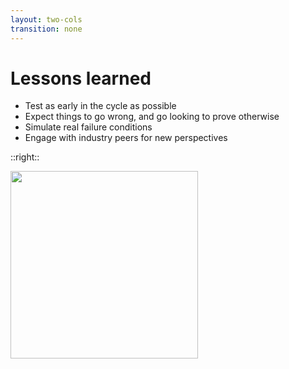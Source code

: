 ```yaml
---
layout: two-cols
transition: none
---
```

# Lessons learned

- Test as early in the cycle as possible
- Expect things to go wrong, and go looking to prove otherwise
- Simulate real failure conditions
- Engage with industry peers for new perspectives

::right::

<img src="/lessons.jpg" width="300px">

<!--
There's a few important things we have taken away from this.

First of all, try not to leave testing until things are further down the track. Break things early, and see what happens. Definitely try and get to it before you have production traffic involved.

Secondly, expect that breaking it will fail spectacularly, and go looking into the logs and output to prove otherwise.

Thirdly, try your best to simulate what a failure could look like in the real world. Whether that is someone unplugging a cable, removing a VLAN or power-cycling a device, the more realistic the more likely you will be to find something wrong.

Lastly, reach out to your peers, many of whom might be in this room, and talk about what problems you're trying to solve and the issues you are facing. There's some amazing people here, and even if you're just looking for validation that you're not completely insane with an approach to a problem, it makes us all better engineers to learn from each others successes, and failures too.
-->
